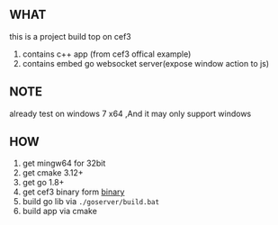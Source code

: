 ## WHAT
this is a project build top on cef3 
1. contains c++ app (from cef3 offical example)
2. contains embed go websocket server(expose window action to js)

## NOTE
already test on windows 7 x64 ,And it may only support windows 

## HOW
1. get mingw64 for 32bit
1. get cmake 3.12+
1. get go 1.8+
1. get cef3 binary form [binary]()
1. build go lib via `./goserver/build.bat`
1. build app via cmake 